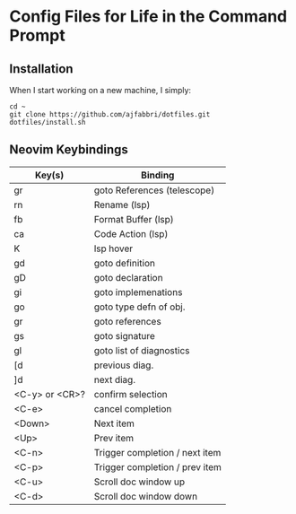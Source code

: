 # Config Files for Life in the Command Prompt

## Installation

When I start working on a new machine, I simply:
```
cd ~
git clone https://github.com/ajfabbri/dotfiles.git
dotfiles/install.sh
```

## Neovim Keybindings

| Key(s)     | Binding         |
| ---------- | --------------- |
| gr | goto References (telescope) |
| <leader>rn | Rename (lsp) |
| <leader>fb | Format Buffer (lsp) |
| <leader>ca | Code Action (lsp) |
| K          | lsp hover |
| gd         | goto definition |
| gD         | goto declaration |
| gi         | goto implemenations |
| go         | goto type defn of obj. |
| gr         | goto references |
| gs         | goto signature |
| gl         | goto list of diagnostics |
| [d         | previous diag. |
| ]d         | next diag. |
| \<C-y\> or \<CR\>?  | confirm selection |
| \<C-e\>     | cancel completion |
| \<Down\>     | Next item |
| \<Up\>     | Prev item |
| \<C-n\>     | Trigger completion / next item |
| \<C-p\>     | Trigger completion / prev item |
| \<C-u\>     | Scroll doc window up|
| \<C-d\>     | Scroll doc window down|
